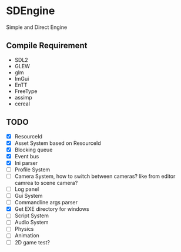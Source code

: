 # SDEngine
Simple and Direct Engine

## Compile Requirement
- SDL2
- GLEW
- glm
- ImGui
- EnTT
- FreeType
- assimp
- cereal

## TODO
- [X] ResourceId
- [X] Asset System based on ResourceId
- [X] Blocking queue
- [X] Event bus
- [X] Ini parser
- [ ] Profile System
- [ ] Camera System, how to switch between cameras? like from editor camrea to scene camera?
- [ ] Log panel
- [ ] Gui System
- [ ] Commandline args parser
- [X] Get EXE directory for windows
- [ ] Script System
- [ ] Audio System
- [ ] Physics
- [ ] Animation
- [ ] 2D game test?
